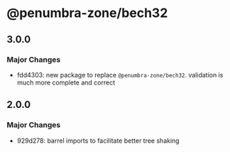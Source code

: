 # @penumbra-zone/bech32

## 3.0.0

### Major Changes

- fdd4303: new package to replace `@penumbra-zone/bech32`. validation is much more complete and correct

## 2.0.0

### Major Changes

- 929d278: barrel imports to facilitate better tree shaking
